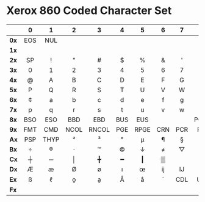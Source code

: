 # Xerox 860 Coded Character Set

| | 0 | 1 | 2 | 3 | 4 | 5 | 6 | 7 | 8 | 9 | A | B | C | D | E | F |
|---|:---:|:---:|:---:|:---:|:---:|:---:|:---:|:---:|:---:|:---:|:---:|:---:|:---:|:---:|:---:|:---:|
| **0x** | EOS | NUL | | | | | | | | | | | | | | |
| **1x** | | | | | | | | | | | | | | | | |
| **2x** | SP | ! | " | # | $ | % | & | ' | ( | ) | * | + | , | - | . | / |
| **3x** | 0 | 1 | 2 | 3 | 4 | 5 | 6 | 7 | 8 | 9 | : | ; | < | = | > | ? |
| **4x** | @ | A | B | C | D | E | F | G | H | I | J | K | L | M | N | O |
| **5x** | P | Q | R | S | T | U | V | W | X | Y | Z | [ | \ | ] | ↑ | _ |
| **6x** | ¢ | a | b | c | d | e | f | g | h | i | j | k | l | m | n | o |
| **7x** | p | q | r | s | t | u | v | w | x | y | z | { | \| | } | ~ | DEL |
| **8x** | BSO | ESO | BBD | EBD | BUS | EUS | | | PGNO | CDU | RVN | HLT | | ESI | AREF | REF |
| **9x** | FMT | CMD | NCOL | RNCOL | PGE | RPGE | CRN | PCR | RET | TAB | PTB | LFEED | INX | RIX | UBS | PBS |
| **Ax** | PSP | THYP | ² | ³ | ° | µ | ¶ | § | ( | ) | ESPA | ± | , | ‑ | . | . |
| **Bx** | ÷ | ® | · | ™ | © | ↓ | ≠ | ▽ | ▶ | ` | ^ | ¼ | ⅓ | ½ | ⅔ | ¾ |
| **Cx** | ┼ | ─ | │ | ╋ | ━ | ┃ | ▒ | | | | | | | | | |
| **Dx** | Æ | æ | Ø | ø | ı | œ | ij | IJ | ₡ | Pts | ƒ | £ | ¥ | $ | ¡ | ¿ |
| **Ex** | ß | ℓ | o̱ | a̱ | Å | å | ´ | CDL | ULN |
| **Fx** | | | | | | | | | | | | USEP | GSEP | FSEP | RSEP | SOS |
